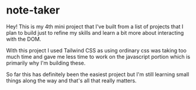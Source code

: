 # note-taker
Hey! This is my 4th mini project that I've built from a list of projects that I plan to build just to refine my skills and learn a bit more about interacting with the DOM.

With this project I used Tailwind CSS as using ordinary css was taking too much time and gave me less time to work on the javascript portion which is primarily why I'm building these.

So far this has definitely been the easiest project but I'm still learning small things along the way and that's all that really matters.

